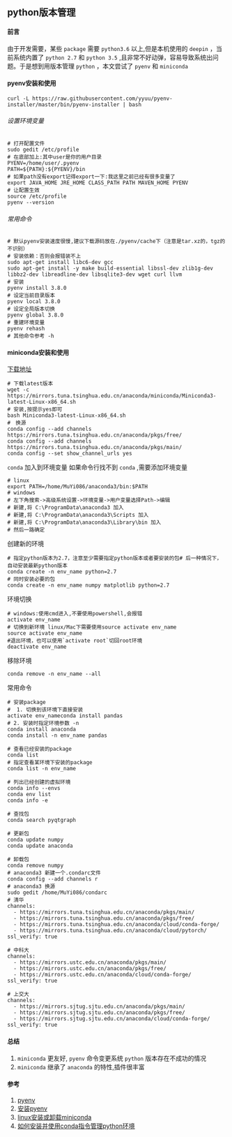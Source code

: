## python版本管理

#### 前言
由于开发需要，某些 `package` 需要 `python3.6` 以上,但是本机使用的 `deepin` ，当前系统内置了 `python 2.7` 和 `python 3.5` ,且非常不好动弹，容易导致系统出问题。于是想到用版本管理 `python` ，本文尝试了 `pyenv` 和 `miniconda`

#### pyenv安装和使用
```SHELL
curl -L https://raw.githubusercontent.com/yyuu/pyenv-installer/master/bin/pyenv-installer | bash 

```

###### 设置环境变量
```SHELL
# 打开配置文件
sudo gedit /etc/profile
# 在底部加上:其中user是你的用户目录
PYENV=/home/user/.pyenv
PATH=${PATH}:${PYENV}/bin
# 如果path没有export记得export一下:我这里之前已经有很多变量了
export JAVA_HOME JRE_HOME CLASS_PATH PATH MAVEN_HOME PYENV
# 让配置生效
source /etc/profile
pyenv --version
```

###### 常用命令
```SHELL
# 默认pyenv安装速度很慢,建议下载源码放在./pyenv/cache下（注意是tar.xz的，tgz的不识别）
# 安装依赖：否则会报错装不上
sudo apt-get install libc6-dev gcc
sudo apt-get install -y make build-essential libssl-dev zlib1g-dev libbz2-dev libreadline-dev libsqlite3-dev wget curl llvm
# 安装
pyenv install 3.8.0
# 设定当前目录版本
pyenv local 3.8.0
# 设定全局版本切换
pyenv global 3.8.0
# 重建环境变量
pyenv rehash
# 其他命令参考 -h
```

#### miniconda安装和使用
[下载地址](https://mirrors.tuna.tsinghua.edu.cn/anaconda/miniconda/ '下载地址')

```SHELL
# 下载latest版本
wget -c https://mirrors.tuna.tsinghua.edu.cn/anaconda/miniconda/Miniconda3-latest-Linux-x86_64.sh
# 安装,按提示yes即可
bash Miniconda3-latest-Linux-x86_64.sh
#　换源
conda config --add channels https://mirrors.tuna.tsinghua.edu.cn/anaconda/pkgs/free/
conda config --add channels https://mirrors.tuna.tsinghua.edu.cn/anaconda/pkgs/main/
conda config --set show_channel_urls yes
```

`conda` 加入到环境变量
如果命令行找不到 `conda` ,需要添加环境变量
```SHELL
# linux
export PATH=/home/MuYi086/anaconda3/bin:$PATH
# windows
# 左下角搜索->高级系统设置->环境变量->用户变量选择Path->编辑
# 新建,将 C:\ProgramData\anaconda3 加入
# 新建,将 C:\ProgramData\anaconda3\Scripts 加入
# 新建,将 C:\ProgramData\anaconda3\Library\bin 加入
# 然后一路确定
```

创建新的环境

```SHELL
# 指定python版本为2.7，注意至少需要指定python版本或者要安装的包# 后一种情况下，自动安装最新python版本
conda create -n env_name python=2.7
# 同时安装必要的包
conda create -n env_name numpy matplotlib python=2.7
```

环境切换
```SHELL
# windows:使用cmd进入,不要使用powershell,会报错
activate env_name
# 切换到新环境 linux/Mac下需要使用source activate env_name
source activate env_name
#退出环境，也可以使用`activate root`切回root环境
deactivate env_name
```

移除环境
```SHELL
conda remove -n env_name --all
```

常用命令
```SHELL
# 安装package
#  1. 切换到该环境下直接安装
activate env_nameconda install pandas
# 2. 安装时指定环境参数 -n
conda install anaconda
conda install -n env_name pandas

# 查看已经安装的package
conda list
# 指定查看某环境下安装的package
conda list -n env_name

# 列出已经创建的虚拟环境
conda info --envs
conda env list
conda info -e

# 查找包
conda search pyqtgraph

# 更新包
conda update numpy
conda update anaconda

# 卸载包
conda remove numpy
# anaconda3 新建一个.condarc文件
conda config --add channels r
# anaconda3 换源
sudo gedit /home/MuYi086/condarc
# 清华
channels:
  - https://mirrors.tuna.tsinghua.edu.cn/anaconda/pkgs/main/
  - https://mirrors.tuna.tsinghua.edu.cn/anaconda/pkgs/free/
  - https://mirrors.tuna.tsinghua.edu.cn/anaconda/cloud/conda-forge/
  - https://mirrors.tuna.tsinghua.edu.cn/anaconda/cloud/pytorch/
ssl_verify: true

# 中科大
channels:
  - https://mirrors.ustc.edu.cn/anaconda/pkgs/main/
  - https://mirrors.ustc.edu.cn/anaconda/pkgs/free/
  - https://mirrors.ustc.edu.cn/anaconda/cloud/conda-forge/
ssl_verify: true

# 上交大
channels:
  - https://mirrors.sjtug.sjtu.edu.cn/anaconda/pkgs/main/
  - https://mirrors.sjtug.sjtu.edu.cn/anaconda/pkgs/free/
  - https://mirrors.sjtug.sjtu.edu.cn/anaconda/cloud/conda-forge/
ssl_verify: true
```


#### 总结
1. `miniconda` 更友好, `pyenv` 命令变更系统 `python` 版本存在不成功的情况
1. `miniconda` 继承了 `anaconda` 的特性,插件很丰富

#### 参考
1. [pyenv](https://github.com/pyenv/pyenv 'pyenv')
1. [安装pyenv](https://www.cnblogs.com/ttkl/p/10778857.html '安装pyenv')
1. [linux安装或卸载miniconda](https://www.jianshu.com/p/fab0068a32b4 'linux安装或卸载miniconda')
1. [如何安装并使用conda指令管理python环境](https://www.jb51.net/article/165067.htm '如何安装并使用conda指令管理python环境')